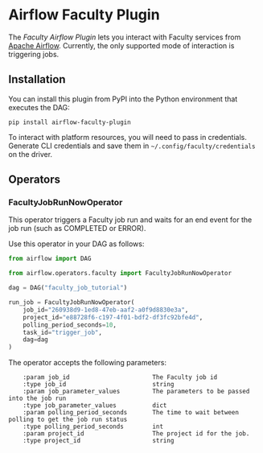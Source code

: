 # Airflow Faculty Plugin

The *Faculty Airflow Plugin* lets you interact with Faculty services
from [Apache Airflow](https://airflow.apache.org/). Currently, the
only supported mode of interaction is triggering jobs.

## Installation

You can install this plugin from PyPI into the Python environment that
executes the DAG:

```
pip install airflow-faculty-plugin
```

To interact with platform resources, you will need to pass in
credentials. Generate CLI credentials and save them in
``~/.config/faculty/credentials`` on the driver.

## Operators

### FacultyJobRunNowOperator

This operator triggers a Faculty job run and waits for an end event
for the job run (such as COMPLETED or ERROR).

Use this operator in your DAG as follows:

```py
from airflow import DAG

from airflow.operators.faculty import FacultyJobRunNowOperator

dag = DAG("faculty_job_tutorial")

run_job = FacultyJobRunNowOperator(
    job_id="260938d9-1ed8-47eb-aaf2-a0f9d8830e3a",
    project_id="e88728f6-c197-4f01-bdf2-df3fc92bfe4d",
    polling_period_seconds=10,
    task_id="trigger_job",
    dag=dag
)
```

The operator accepts the following parameters:

```
    :param job_id                       The Faculty job id
    :type job_id                        string
    :param job_parameter_values         The parameters to be passed into the job run
    :type job_parameter_values          dict
    :param polling_period_seconds       The time to wait between polling to get the job run status
    :type polling_period_seconds        int
    :param project_id                   The project id for the job. 
    :type project_id                    string
```
